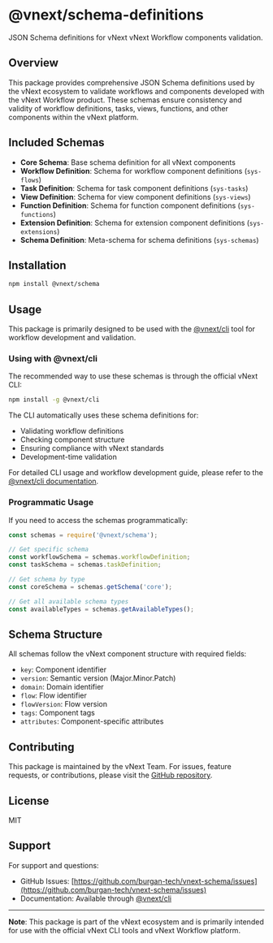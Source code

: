 # @vnext/schema-definitions

JSON Schema definitions for vNext vNext Workflow components validation.

## Overview

This package provides comprehensive JSON Schema definitions used by the vNext ecosystem to validate workflows and components developed with the vNext Workflow product. These schemas ensure consistency and validity of workflow definitions, tasks, views, functions, and other components within the vNext platform.

## Included Schemas

- **Core Schema**: Base schema definition for all vNext components
- **Workflow Definition**: Schema for workflow component definitions (`sys-flows`)
- **Task Definition**: Schema for task component definitions (`sys-tasks`)
- **View Definition**: Schema for view component definitions (`sys-views`)
- **Function Definition**: Schema for function component definitions (`sys-functions`)
- **Extension Definition**: Schema for extension component definitions (`sys-extensions`)
- **Schema Definition**: Meta-schema for schema definitions (`sys-schemas`)

## Installation

```bash
npm install @vnext/schema
```

## Usage

This package is primarily designed to be used with the [@vnext/cli](https://github.com/vnext/vNext.Cli/pkgs/npm/cli) tool for workflow development and validation.

### Using with @vnext/cli

The recommended way to use these schemas is through the official vNext CLI:

```bash
npm install -g @vnext/cli
```

The CLI automatically uses these schema definitions for:
- Validating workflow definitions
- Checking component structure
- Ensuring compliance with vNext standards
- Development-time validation

For detailed CLI usage and workflow development guide, please refer to the [@vnext/cli documentation](https://github.com/vnext/vNext.Cli/pkgs/npm/cli).

### Programmatic Usage

If you need to access the schemas programmatically:

```javascript
const schemas = require('@vnext/schema');

// Get specific schema
const workflowSchema = schemas.workflowDefinition;
const taskSchema = schemas.taskDefinition;

// Get schema by type
const coreSchema = schemas.getSchema('core');

// Get all available schema types
const availableTypes = schemas.getAvailableTypes();
```

## Schema Structure

All schemas follow the vNext component structure with required fields:
- `key`: Component identifier
- `version`: Semantic version (Major.Minor.Patch)
- `domain`: Domain identifier
- `flow`: Flow identifier
- `flowVersion`: Flow version
- `tags`: Component tags
- `attributes`: Component-specific attributes

## Contributing

This package is maintained by the vNext Team. For issues, feature requests, or contributions, please visit the [GitHub repository](https://github.com/burgan-tech/vnext-schema).

## License

MIT

## Support

For support and questions:
- GitHub Issues: [https://github.com/burgan-tech/vnext-schema/issues](https://github.com/burgan-tech/vnext-schema/issues)
- Documentation: Available through [@vnext/cli](https://github.com/vnext/vNext.Cli/pkgs/npm/cli)

---

**Note**: This package is part of the vNext ecosystem and is primarily intended for use with the official vNext CLI tools and vNext Workflow platform. 